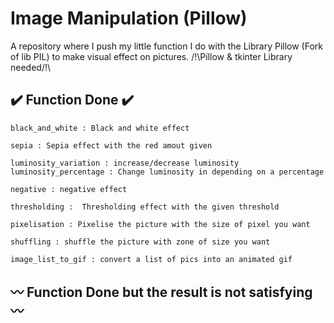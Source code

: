 ﻿# Image Manipulation (Pillow)

A repository where I push my little function I do with the Library Pillow (Fork of lib PIL) to make visual effect on pictures.
/!\Pillow & tkinter Library needed/!\


## ✔️ Function Done ✔️

    black_and_white : Black and white effect

    sepia : Sepia effect with the red amout given

    luminosity_variation : increase/decrease luminosity
    luminosity_percentage : Change luminosity in depending on a percentage

    negative : negative effect

    thresholding :  Thresholding effect with the given threshold

    pixelisation : Pixelise the picture with the size of pixel you want

    shuffling : shuffle the picture with zone of size you want

    image_list_to_gif : convert a list of pics into an animated gif

## 〰️ Function Done but the result is not satisfying 〰️

